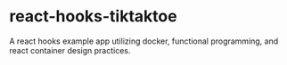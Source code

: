 # react-hooks-tiktaktoe
A react hooks example app utilizing docker, functional programming, and react container design practices.
